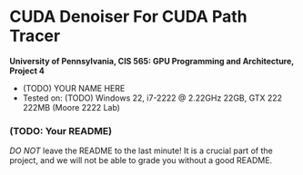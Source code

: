 CUDA Denoiser For CUDA Path Tracer
==================================

**University of Pennsylvania, CIS 565: GPU Programming and Architecture,  Project 4**

* (TODO) YOUR NAME HERE
* Tested on: (TODO)         Windows 22, i7-2222 @ 2.22GHz 22GB, GTX 222 222MB (Moore 2222 Lab)

### (TODO: Your README)

*DO NOT* leave the README to the last minute! It is a crucial part of the
project, and we will not be able to grade you without a good README.


